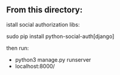 ## From this directory:
istall social authorization libs:

sudo pip install python-social-auth[django]

then run:
* python3 manage.py runserver
* localhost:8000/
